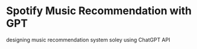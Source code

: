# Spotify Music Recommendation with GPT

designing music recommendation system soley using ChatGPT API

